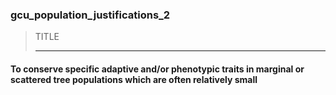 ### gcu_population_justifications_2



> TITLE
> 
> ------

#### To conserve specific adaptive and/or phenotypic traits in marginal or scattered tree populations which are often relatively small